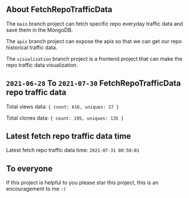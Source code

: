 ## About FetchRepoTrafficData

The `main` branch project can fetch specific repo everyday traffic data and save them in the MongoDB.

The `apis` branch project can expose the apis so that we can get our repo historical traffic data.

The `visualization` branch project is a frontend project that can make the repo traffic data visualization.

## `2021-06-28` To `2021-07-30` FetchRepoTrafficData repo traffic data

Total views data: `{ count: 616, uniques: 27 }`

Total clones data: `{ count: 195, uniques: 135 }`

## Latest fetch repo traffic data time

Latest fetch repo traffic data time: `2021-07-31 00:50:01`

## To everyone

If this project is helpful to you please star this project, this is an encouragement to me `:)`




